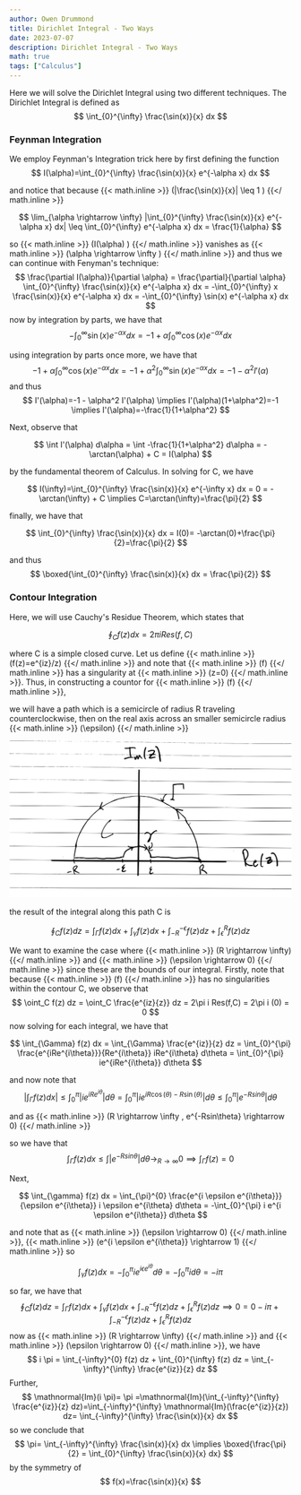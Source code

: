 ```yaml
---
author: Owen Drummond
title: Dirichlet Integral - Two Ways
date: 2023-07-07
description: Dirichlet Integral - Two Ways
math: true
tags: ["Calculus"]
---
```


Here we will solve the Dirichlet Integral using two different techniques. The Dirichlet Integral is defined as
$$
\int_{0}^{\infty} \frac{\sin(x)}{x} dx
$$

### Feynman Integration

We employ Feynman's Integration trick here by first defining the function
$$
I(\alpha)=\int_{0}^{\infty} \frac{\sin(x)}{x} e^{-\alpha x} dx
$$

and notice that because 
{{< math.inline >}}
\(|\frac{\sin(x)}{x}| \leq 1 \)
{{</ math.inline >}} 

$$
\lim_{\alpha \rightarrow \infty} |\int_{0}^{\infty} \frac{\sin(x)}{x} e^{-\alpha x} dx| \leq \int_{0}^{\infty} e^{-\alpha x} dx = \frac{1}{\alpha}
$$

so 
{{< math.inline >}}
\(I(\alpha) \)
{{</ math.inline >}} 
vanishes as 
{{< math.inline >}}
\(\alpha \rightarrow \infty \)
{{</ math.inline >}} 
and thus we can continue with Fenyman's technique:
$$
\frac{\partial I(\alpha)}{\partial \alpha} = \frac{\partial}{\partial \alpha} \int_{0}^{\infty} \frac{\sin(x)}{x} e^{-\alpha x} dx = -\int_{0}^{\infty} x \frac{\sin(x)}{x} e^{-\alpha x} dx = -\int_{0}^{\infty} \sin(x) e^{-\alpha x} dx
$$
now by integration by parts, we have that
$$
-\int_{0}^{\infty} \sin(x) e^{-\alpha x} dx = -1+\alpha \int_{0}^{\infty} \cos(x) e^{-\alpha x} dx
$$

using integration by parts once more, we have that 
$$
-1+\alpha \int_{0}^{\infty} \cos(x) e^{-\alpha x} dx= -1+\alpha^2 \int_{0}^{\infty} \sin(x) e^{-\alpha x} dx = -1 - \alpha^2 I'(\alpha)
$$
and thus
$$
I'(\alpha)=-1 - \alpha^2 I'(\alpha) \implies I'(\alpha)(1+\alpha^2)=-1 \implies I'(\alpha)=-\frac{1}{1+\alpha^2}
$$

Next, observe that 

$$
\int I'(\alpha) d\alpha = \int -\frac{1}{1+\alpha^2} d\alpha = -\arctan(\alpha) + C = I(\alpha) 
$$

by the fundamental theorem of Calculus. In solving for C, we have

$$
I(\infty)=\int_{0}^{\infty} \frac{\sin(x)}{x} e^{-\infty x} dx = 0 = -\arctan(\infty) + C \implies C=\arctan(\infty)=\frac{\pi}{2}
$$

finally, we have that

$$
\int_{0}^{\infty} \frac{\sin(x)}{x} dx = I(0)= -\arctan(0)+\frac{\pi}{2}=\frac{\pi}{2}
$$

and thus
$$
\boxed{\int_{0}^{\infty} \frac{\sin(x)}{x} dx = \frac{\pi}{2}}
$$

### Contour Integration

Here, we will use Cauchy's Residue Theorem, which states that 

$$
\oint_{C} f(z) dx = 2\pi i Res(f,C)
$$

where C is a simple closed curve. Let us define
{{< math.inline >}}
\(f(z)=e^{iz}/z\)
{{</ math.inline >}}
and note that 
{{< math.inline >}}
\(f\)
{{</ math.inline >}}
has a singularity at 
{{< math.inline >}}
\(z=0\)
{{</ math.inline >}}.
Thus, in constructing a countor for 
{{< math.inline >}}
\(f\)
{{</ math.inline >}},

we will have a path which is a semicircle of radius R traveling counterclockwise, then on the real axis across an smaller semicircle radius 
{{< math.inline >}}
\(\epsilon\)
{{</ math.inline >}}

![Contour](IMG_1442.svg)

the result of the integral along this path C is 

$$
\oint_C f(z) dz = \int_{\Gamma} f(z) dx + \int_{\gamma} f(z) dx + \int_{-R}^{-\epsilon} f(z) dz + \int_{\epsilon}^{R} f(z) dz
$$

We want to examine the case where
{{< math.inline >}}
\(R \rightarrow \infty\)
{{</ math.inline >}}
and 
{{< math.inline >}}
\(\epsilon \rightarrow 0\)
{{</ math.inline >}} since these are the bounds of our integral.
Firstly, note that because 
{{< math.inline >}}
\(f\)
{{</ math.inline >}}
has no singularities within the contour C, we observe that
$$
\oint_C f(z) dz = \oint_C \frac{e^{iz}{z}} dz = 2\pi i Res(f,C) = 2\pi i (0) = 0
$$
now solving for each integral, we have that

$$
\int_{\Gamma} f(z) dx = \int_{\Gamma} \frac{e^{iz}}{z} dz = \int_{0}^{\pi} \frac{e^{iRe^{i\theta}}}{Re^{i\theta}} iRe^{i\theta} d\theta = \int_{0}^{\pi} ie^{iRe^{i\theta}} d\theta 
$$

and now note that 
$$
|\int_{\Gamma} f(z) dx| \leq \int_{0}^{\pi} |ie^{iRe^{i\theta}}| d\theta =  \int_{0}^{\pi} |ie^{iR\cos(\theta)-R\sin(\theta)}| d\theta \leq \int_{0}^{\pi} |e^{-Rsin\theta}| d\theta 
$$

and as 
{{< math.inline >}}
\(R \rightarrow \infty , e^{-Rsin\theta} \rightarrow 0\)
{{</ math.inline >}}

so we have that 
$$
\int_{\Gamma} f(z) dx \leq \int |e^{-Rsin\theta}| d\theta \rightarrow_{R \rightarrow \infty} 0 \implies \int_{\Gamma} f(z) = 0
$$

Next,

$$
\int_{\gamma} f(z) dx = \int_{\pi}^{0} \frac{e^{i \epsilon e^{i\theta}}}{\epsilon e^{i\theta}} i \epsilon e^{i\theta} d\theta = -\int_{0}^{\pi} i e^{i \epsilon e^{i\theta}} d\theta
$$ 

and note that as 
{{< math.inline >}}
\(\epsilon \rightarrow 0\)
{{</ math.inline >}},
{{< math.inline >}}
\(e^{i \epsilon e^{i\theta}} \rightarrow 1\)
{{</ math.inline >}}
so

$$
\int_{\gamma} f(z) dx = -\int_{0}^{\pi} i e^{i \epsilon e^{i\theta}} d\theta = -\int_{0}^{\pi} i d\theta = -i \pi
$$

so far, we have that
$$
\oint_C f(z) dz = \int_{\Gamma} f(z) dx + \int_{\gamma} f(z) dx + \int_{-R}^{-\epsilon} f(z) dz + \int_{\epsilon}^{R} f(z) dz \implies
0=0-i \pi + \int_{-R}^{-\epsilon} f(z) dz + \int_{\epsilon}^{R} f(z) dz 
$$
now as
{{< math.inline >}}
\(R \rightarrow \infty\)
{{</ math.inline >}}
and 
{{< math.inline >}}
\(\epsilon \rightarrow 0\)
{{</ math.inline >}},
we have
$$
i \pi = \int_{-\infty}^{0} f(z) dz + \int_{0}^{\infty} f(z) dz = \int_{-\infty}^{\infty} \frac{e^{iz}}{z} dz
$$
Further,
$$
\mathnormal{Im}(i \pi)= \pi =\mathnormal{Im}(\int_{-\infty}^{\infty} \frac{e^{iz}}{z} dz)=\int_{-\infty}^{\infty} \mathnormal{Im}(\frac{e^{iz}}{z}) dz= \int_{-\infty}^{\infty} \frac{\sin(x)}{x} dx
$$
so we conclude that 
$$
\pi= \int_{-\infty}^{\infty} \frac{\sin(x)}{x} dx \implies \boxed{\frac{\pi}{2} = \int_{0}^{\infty} \frac{\sin(x)}{x} dx}
$$
by the symmetry of 
$$
f(x)=\frac{\sin(x)}{x}
$$